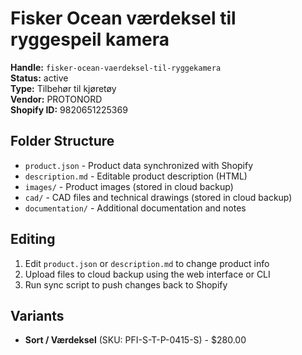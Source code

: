 # Fisker Ocean værdeksel til ryggespeil kamera

**Handle:** `fisker-ocean-vaerdeksel-til-ryggekamera`  
**Status:** active  
**Type:** Tilbehør til kjøretøy  
**Vendor:** PROTONORD  
**Shopify ID:** 9820651225369  

## Folder Structure

- `product.json` - Product data synchronized with Shopify
- `description.md` - Editable product description (HTML)
- `images/` - Product images (stored in cloud backup)
- `cad/` - CAD files and technical drawings (stored in cloud backup)
- `documentation/` - Additional documentation and notes

## Editing

1. Edit `product.json` or `description.md` to change product info
2. Upload files to cloud backup using the web interface or CLI
3. Run sync script to push changes back to Shopify

## Variants

- **Sort / Værdeksel** (SKU: PFI-S-T-P-0415-S) - $280.00
